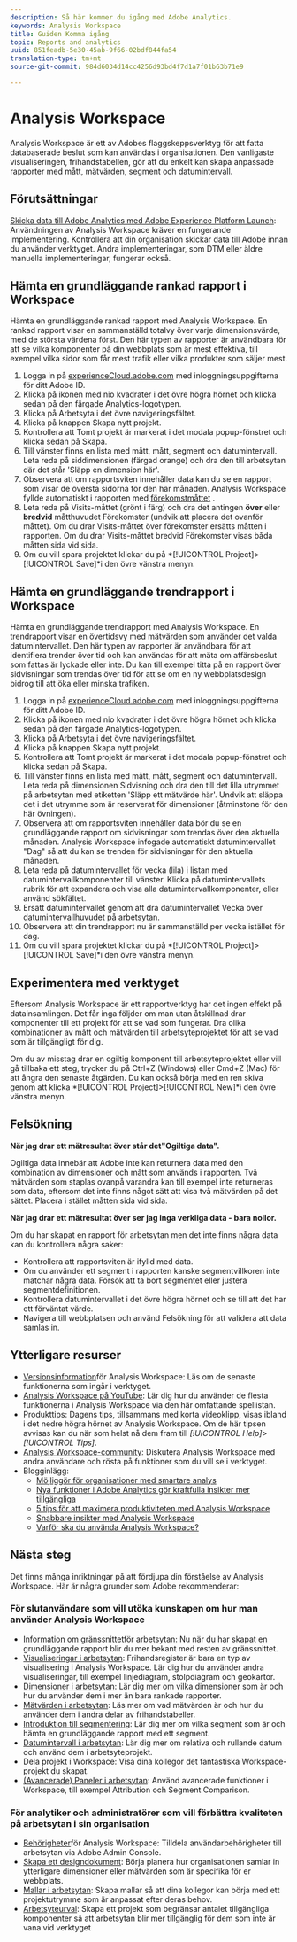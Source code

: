 ```yaml
---
description: Så här kommer du igång med Adobe Analytics.
keywords: Analysis Workspace
title: Guiden Komma igång
topic: Reports and analytics
uuid: 851feadb-5e30-45ab-9f66-02bdf844fa54
translation-type: tm+mt
source-git-commit: 984d6034d14cc4256d93bd4f7d1a7f01b63b71e9

---
```



# Analysis Workspace

Analysis Workspace är ett av Adobes flaggskeppsverktyg för att fatta databaserade beslut som kan användas i organisationen. Den vanligaste visualiseringen, frihandstabellen, gör att du enkelt kan skapa anpassade rapporter med mått, mätvärden, segment och datumintervall.

## Förutsättningar

[Skicka data till Adobe Analytics med Adobe Experience Platform Launch](/help/implement/launch/validate-publish-prod.md): Användningen av Analysis Workspace kräver en fungerande implementering. Kontrollera att din organisation skickar data till Adobe innan du använder verktyget. Andra implementeringar, som DTM eller äldre manuella implementeringar, fungerar också.

## Hämta en grundläggande rankad rapport i Workspace

Hämta en grundläggande rankad rapport med Analysis Workspace. En rankad rapport visar en sammanställd totalvy över varje dimensionsvärde, med de största värdena först. Den här typen av rapporter är användbara för att se vilka komponenter på din webbplats som är mest effektiva, till exempel vilka sidor som får mest trafik eller vilka produkter som säljer mest.

1. Logga in på [experienceCloud.adobe.com](https://experiencecloud.adobe.com) med inloggningsuppgifterna för ditt Adobe ID.
2. Klicka på ikonen med nio kvadrater i det övre högra hörnet och klicka sedan på den färgade Analytics-logotypen.
3. Klicka på Arbetsyta i det övre navigeringsfältet.
4. Klicka på knappen Skapa nytt projekt.
5. Kontrollera att Tomt projekt är markerat i det modala popup-fönstret och klicka sedan på Skapa.
6. Till vänster finns en lista med mått, mått, segment och datumintervall. Leta reda på siddimensionen (färgad orange) och dra den till arbetsytan där det står &#39;Släpp en dimension här&#39;.
7. Observera att om rapportsviten innehåller data kan du se en rapport som visar de översta sidorna för den här månaden. Analysis Workspace fyllde automatiskt i rapporten med [förekomstmåttet](/help/components/c-variables/c-metrics/metrics-occurrences.md) .
8. Leta reda på Visits-måttet (grönt i färg) och dra det antingen **över** eller **bredvid** måtthuvudet Förekomster (undvik att placera det ovanför måttet). Om du drar Visits-måttet över förekomster ersätts måtten i rapporten. Om du drar Visits-måttet bredvid Förekomster visas båda måtten sida vid sida.
9. Om du vill spara projektet klickar du på *[!UICONTROL Project]>[!UICONTROL Save]*i den övre vänstra menyn.

## Hämta en grundläggande trendrapport i Workspace

Hämta en grundläggande trendrapport med Analysis Workspace. En trendrapport visar en övertidsvy med mätvärden som använder det valda datumintervallet. Den här typen av rapporter är användbara för att identifiera trender över tid och kan användas för att mäta om affärsbeslut som fattas är lyckade eller inte. Du kan till exempel titta på en rapport över sidvisningar som trendas över tid för att se om en ny webbplatsdesign bidrog till att öka eller minska trafiken.

1. Logga in på [experienceCloud.adobe.com](https://experiencecloud.adobe.com) med inloggningsuppgifterna för ditt Adobe ID.
2. Klicka på ikonen med nio kvadrater i det övre högra hörnet och klicka sedan på den färgade Analytics-logotypen.
3. Klicka på Arbetsyta i det övre navigeringsfältet.
4. Klicka på knappen Skapa nytt projekt.
5. Kontrollera att Tomt projekt är markerat i det modala popup-fönstret och klicka sedan på Skapa.
6. Till vänster finns en lista med mått, mått, segment och datumintervall. Leta reda på dimensionen Sidvisning och dra den till det lilla utrymmet på arbetsytan med etiketten &#39;Släpp ett mätvärde här&#39;. Undvik att släppa det i det utrymme som är reserverat för dimensioner (åtminstone för den här övningen).
7. Observera att om rapportsviten innehåller data bör du se en grundläggande rapport om sidvisningar som trendas över den aktuella månaden. Analysis Workspace infogade automatiskt datumintervallet &quot;Dag&quot; så att du kan se trenden för sidvisningar för den aktuella månaden.
8. Leta reda på datumintervallet för vecka (lila) i listan med datumintervallkomponenter till vänster. Klicka på datumintervallets rubrik för att expandera och visa alla datumintervallkomponenter, eller använd sökfältet.
9. Ersätt datumintervallet genom att dra datumintervallet Vecka över datumintervallhuvudet på arbetsytan.
10. Observera att din trendrapport nu är sammanställd per vecka istället för dag.
11. Om du vill spara projektet klickar du på *[!UICONTROL Project]>[!UICONTROL Save]*i den övre vänstra menyn.

## Experimentera med verktyget

Eftersom Analysis Workspace är ett rapportverktyg har det ingen effekt på datainsamlingen. Det får inga följder om man utan åtskillnad drar komponenter till ett projekt för att se vad som fungerar. Dra olika kombinationer av mått och mätvärden till arbetsyteprojektet för att se vad som är tillgängligt för dig.

Om du av misstag drar en ogiltig komponent till arbetsyteprojektet eller vill gå tillbaka ett steg, trycker du på Ctrl+Z (Windows) eller Cmd+Z (Mac) för att ångra den senaste åtgärden. Du kan också börja med en ren skiva genom att klicka *[!UICONTROL Project]>[!UICONTROL New]*i den övre vänstra menyn.

## Felsökning

**När jag drar ett mätresultat över står det&quot;Ogiltiga data&quot;.**

Ogiltiga data innebär att Adobe inte kan returnera data med den kombination av dimensioner och mått som används i rapporten. Två mätvärden som staplas ovanpå varandra kan till exempel inte returneras som data, eftersom det inte finns något sätt att visa två mätvärden på det sättet. Placera i stället måtten sida vid sida.

**När jag drar ett mätresultat över ser jag inga verkliga data - bara nollor.**

Om du har skapat en rapport för arbetsytan men det inte finns några data kan du kontrollera några saker:

* Kontrollera att rapportsviten är ifylld med data.
* Om du använder ett segment i rapporten kanske segmentvillkoren inte matchar några data. Försök att ta bort segmentet eller justera segmentdefinitionen.
* Kontrollera datumintervallet i det övre högra hörnet och se till att det har ett förväntat värde.
* Navigera till webbplatsen och använd Felsökning för att validera att data samlas in.

## Ytterligare resurser

* [Versionsinformation](/help/analyze/analysis-workspace/new-features-in-analysis-workspace.md)för Analysis Workspace: Läs om de senaste funktionerna som ingår i verktyget.
* [Analysis Workspace på YouTube](https://www.youtube.com/playlist?list=PL2tCx83mn7GuNnQdYGOtlyCu0V5mEZ8sS): Lär dig hur du använder de flesta funktionerna i Analysis Workspace via den här omfattande spellistan.
* Produkttips: Dagens tips, tillsammans med korta videoklipp, visas ibland i det nedre högra hörnet av Analysis Workspace. Om de här tipsen avvisas kan du när som helst nå dem fram till *[!UICONTROL Help]>[!UICONTROL Tips]*.
* [Analysis Workspace-community](https://forums.adobe.com/community/experience-cloud/analytics-cloud/analytics/analysis-workspace): Diskutera Analysis Workspace med andra användare och rösta på funktioner som du vill se i verktyget.
* Blogginlägg:
   * [Möjliggör för organisationer med smartare analys](https://blogs.adobe.com/digitalmarketing/analytics/adobe-analytics-fall-2016-release-empowering-organizations-smarter-analysis/)
   * [Nya funktioner i Adobe Analytics gör kraftfulla insikter mer tillgängliga](https://blogs.adobe.com/digitalmarketing/analytics/new-adobe-analytics-capabilities-make-powerful-insights-accessible/)
   * [5 tips för att maximera produktiviteten med Analysis Workspace](https://blogs.adobe.com/digitalmarketing/analytics/5-tips-maximize-productivity-analysis-workspace/)
   * [Snabbare insikter med Analysis Workspace](https://blogs.adobe.com/digitalmarketing/analytics/faster-insights-with-the-analysis-workspace/)
   * [Varför ska du använda Analysis Workspace?](https://blogs.adobe.com/digitalmarketing/analytics/why-you-should-be-using-analysis-workspace-in-adobe-analytics/)

## Nästa steg

Det finns många inriktningar på att fördjupa din förståelse av Analysis Workspace. Här är några grunder som Adobe rekommenderar:

### För slutanvändare som vill utöka kunskapen om hur man använder Analysis Workspace

* [Information om gränssnittet](/help/analyze/analysis-workspace/build-workspace-project/t-freeform-project.md)för arbetsytan: Nu när du har skapat en grundläggande rapport blir du mer bekant med resten av gränssnittet.
* [Visualiseringar i arbetsytan](visualizations/freeform-analysis-visualizations.md): Frihandsregister är bara en typ av visualisering i Analysis Workspace. Lär dig hur du använder andra visualiseringar, till exempel linjediagram, stolpdiagram och geokartor.
* [Dimensioner i arbetsytan](/help/analyze/analysis-workspace/components/dimensions/t-breakdown-fa.md): Lär dig mer om vilka dimensioner som är och hur du använder dem i mer än bara rankade rapporter.
* [Mätvärden i arbetsytan](/help/analyze/analysis-workspace/components/apply-create-metrics.md): Läs mer om vad mätvärden är och hur du använder dem i andra delar av frihandstabeller.
* [Introduktion till segmentering](/help/analyze/analysis-workspace/components/t-freeform-project-segment.md): Lär dig mer om vilka segment som är och hämta en grundläggande rapport med ett segment.
* [Datumintervall i arbetsytan](/help/analyze/analysis-workspace/components/calendar-date-ranges/calendar.md): Lär dig mer om relativa och rullande datum och använd dem i arbetsyteprojekt.
* Dela projekt i Workspace: Visa dina kollegor det fantastiska Workspace-projekt du skapat.
* [(Avancerade) Paneler i arbetsytan](c-panels/panels.md): Använd avancerade funktioner i Workspace, till exempel Attribution och Segment Comparison.

### För analytiker och administratörer som vill förbättra kvaliteten på arbetsytan i sin organisation

* [Behörigheter](https://marketing.adobe.com/resources/help/en_US/mcloud/admin_getting_started.html)för Analysis Workspace: Tilldela användarbehörigheter till arbetsytan via Adobe Admin Console.
* [Skapa ett designdokument](/help/implement/prepare/solution-design.md): Börja planera hur organisationen samlar in ytterligare dimensioner eller mätvärden som är specifika för er webbplats.
* [Mallar i arbetsytan](/help/analyze/analysis-workspace/build-workspace-project/starter-projects.md): Skapa mallar så att dina kollegor kan börja med ett projektutrymme som är anpassat efter deras behov.
* [Arbetsyteurval](curate-share/curate.md): Skapa ett projekt som begränsar antalet tillgängliga komponenter så att arbetsytan blir mer tillgänglig för dem som inte är vana vid verktyget
